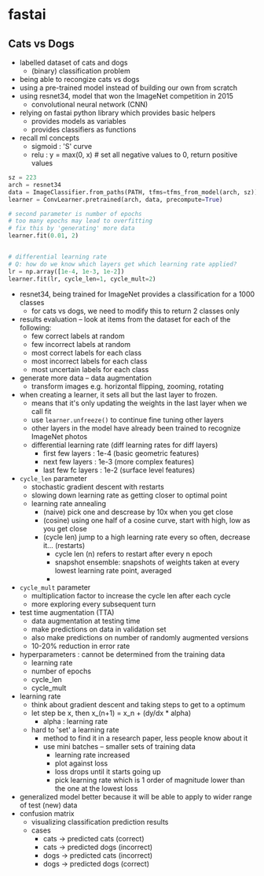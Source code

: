 # fastai

## Cats vs Dogs

- labelled dataset of cats and dogs
    - (binary) classification problem
- being able to recongize cats vs dogs
- using a pre-trained model instead of building our own from scratch
- using resnet34, model that won the ImageNet competition in 2015
    - convolutional neural network (CNN)
- relying on fastai python library which provides basic helpers
    - provides models as variables
    - provides classifiers as functions
- recall ml concepts
    - sigmoid : 'S' curve
    - relu    : y = max(0, x) # set all negative values to 0, return positive values

```python
sz = 223 
arch = resnet34
data = ImageClassifier.from_paths(PATH, tfms=tfms_from_model(arch, sz))
learner = ConvLearner.pretrained(arch, data, precompute=True)

# second parameter is number of epochs
# too many epochs may lead to overfitting
# fix this by 'generating' more data
learner.fit(0.01, 2)


# differential learning rate
# Q: how do we know which layers get which learning rate applied?
lr = np.array([1e-4, 1e-3, 1e-2])
learner.fit(lr, cycle_len=1, cycle_mult=2)
```
- resnet34, being trained for ImageNet provides a classification for a 1000 classes
    - for cats vs dogs, we need to modify this to return 2 classes only
- results evaluation – look at items from the dataset for each of the following:
    - few correct labels at random
    - few incorrect labels at random
    - most correct labels for each class
    - most incorrect labels for each class
    - most uncertain labels for each class
- generate more data – data augmentation
    - transform images e.g. horizontal flipping, zooming, rotating
- when creating a learner, it sets all but the last layer to frozen. 
    - means that it's only updating the weights in the last layer when we call fit
    - use `learner.unfreeze()` to continue fine tuning other layers
    - other layers in the model have already been trained to recognize ImageNet photos
    - differential learning rate (diff learning rates for diff layers)
        - first few layers   : 1e-4 (basic geometric features)
        - next few layers    : 1e-3 (more complex features)
        - last few fc layers : 1e-2 (surface level features)
- `cycle_len` parameter
    - stochastic gradient descent with restarts
    - slowing down learning rate as getting closer to optimal point
    - learning rate annealing
        - (naive) pick one and descrease by 10x when you get close
        - (cosine) using one half of a cosine curve, start with high, low as you get close
        - (cycle len) jump to a high learning rate every so often, decrease it... (restarts)
            - cycle len (n) refers to restart after every n epoch
            - snapshot ensemble: snapshots of weights taken at every lowest learning rate point, averaged 
            - 
- `cycle_mult` parameter
    - multiplication factor to increase the cycle len after each cycle
    - more exploring every subsequent turn
- test time augmentation (TTA)
    - data augmentation at testing time
    - make predictions on data in validation set
    - also make predictions on number of randomly augmented versions
    - 10-20% reduction in error rate
- hyperparameters : cannot be determined from the training data
    - learning rate
    - number of epochs
    - cycle_len
    - cycle_mult
- learning rate
    - think about gradient descent and taking steps to get to a optimum
    - let step be x, then x_(n+1) = x_n + (dy/dx * alpha)
        - alpha : learning rate
    - hard to 'set' a learning rate
        - method to find it in a research paper, less people know about it
        - use mini batches – smaller sets of training data
            - learning rate increased
            - plot against loss
            - loss drops until it starts going up
            - pick learning rate which is 1 order of magnitude lower than the one at the lowest loss
- generalized model better because it will be able to apply to wider range of test (new) data
- confusion matrix
    - visualizing classification prediction results
    - cases
        - cats -> predicted cats (correct)
        - cats -> predicted dogs (incorrect)
        - dogs -> predicted cats (incorrect)
        - dogs -> predicted dogs (correct)
